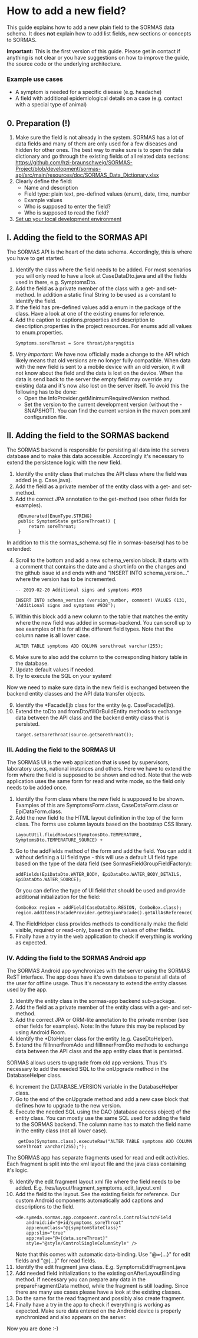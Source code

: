 # How to add a new field?

This guide explains how to add a new plain field to the SORMAS data schema.
It does **not** explain how to add list fields, new sections or concepts to SORMAS.

**Important:** This is the first version of this guide. Please get in contact if anything is not clear or you have suggestions on how to improve the guide, the source code or the underlying architecture.

### Example use cases

* A symptom is needed for a specific disease (e.g. headache)
* A field with additional epidemiological details on a case (e.g. contact with a special type of animal)

## 0. Preparation (!)

1. Make sure the field is not already in the system. 
   SORMAS has a lot of data fields and many of them are only used for a few diseases and hidden for other ones. 
   The best way to make sure is to open the data dictionary and go through the existing fields of all related data sections: https://github.com/hzi-braunschweig/SORMAS-Project/blob/development/sormas-api/src/main/resources/doc/SORMAS_Data_Dictionary.xlsx
2. Clearly define the field:
   * Name and description
   * Field type: plain text, pre-defined values (enum), date, time, number
   * Example values
   * Who is supposed to enter the field?
   * Who is supposed to read the field?
3. [Set up your local development environment](DEVELOPMENT_ENVIRONMENT.md)
   
## I. Adding the field to the SORMAS API

The SORMAS API is the heart of the data schema. Accordingly, this is where you have to get started.

1. Identify the class where the field needs to be added. For most scenarios you will only need to have a look at CaseDataDto.java and all the fields used in there, e.g. SymptomsDto.
2. Add the field as a private member of the class with a get- and set-method. In addition a static final String to be used as a constant to identify the field.
3. If the field has pre-defined values add a enum in the package of the class. Have a look at one of the existing enums for reference.
4. Add the caption to captions.properties and description to description.properties in the project resources. For enums add all values to enum.properties.
   ```
   Symptoms.soreThroat = Sore throat/pharyngitis
   ```
5. *Very important*: We have now officially made a change to the API which likely means that old versions are no longer fully compatible.
   When data with the new field is sent to a mobile device with an old version, it will not know about the field and the data is lost on the device.
   When the data is send back to the server the empty field may override any existing data and it's now also lost on the server itself.
   To avoid this the following has to be done:
   * Open the InfoProvider.getMinimumRequiredVersion method.
   * Set the version to the current development version (without the -SNAPSHOT). You can find the current version in the maven pom.xml configuration file.
   
## II. Adding the field to the SORMAS backend

The SORMAS backend is responsible for persisting all data into the servers database and to make this data accessible.
Accordingly it's necessary to extend the persistence logic with the new field.

1. Identify the entity class that matches the API class where the field was added (e.g. Case.java).
2. Add the field as a private member of the entity class with a get- and set-method.
3. Add the correct JPA annotation to the get-method (see other fields for examples).
   ```
	@Enumerated(EnumType.STRING)
	public SymptomState getSoreThroat() {
		return soreThroat;
	}
   ```

In addition to this the sormas_schema.sql file in sormas-base/sql has to be extended:

4. Scroll to the bottom and add a new schema_version block. 
   It starts with a comment that contains the date and a short info on the changes and the github issue id and ends with and "INSERT INTO schema_version..." where the version has to be incremented.
   ```
   -- 2019-02-20 Additional signs and symptoms #938
   
   INSERT INTO schema_version (version_number, comment) VALUES (131, 'Additional signs and symptoms #938');
   ```
5. Within this block add a new column to the table that matches the entity where the new field was added in sormas-backend.
   You can scroll up to see examples of this for all the different field types. Note that the column name is all lower case.
   ```
   ALTER TABLE symptoms ADD COLUMN sorethroat varchar(255);
   ```
6. Make sure to also add the column to the corresponding history table in the database.
7. Update default values if needed.
8. Try to execute the SQL on your system!

Now we need to make sure data in the new field is exchanged between the backend entity classes and the API data transfer objects.

9. Identify the *FacadeEjb class for the entity (e.g. CaseFacadeEjb).
10. Extend the toDto and fromDto/fillOrBuildEntity methods to exchange data between the API class and the backend entity class that is persisted.
    ```
	target.setSoreThroat(source.getSoreThroat());
    ```

### III. Adding the field to the SORMAS UI

The SORMAS UI is the web application that is used by supervisors, laboratory users, national instances and others.
Here we have to extend the form where the field is supposed to be shown and edited. Note that the web application uses the same form for read and write mode, so the field only needs to be added once.

1. Identify the Form class where the new field is supposed to be shown. Examples of this are SymptomsForm.class, CaseDataForm.class or EpiDataForm.class.
2. Add the new field to the HTML layout definition in the top of the form class. The forms use column layouts based on the bootstrap CSS library.
   ```
   LayoutUtil.fluidRowLocs(SymptomsDto.TEMPERATURE, SymptomsDto.TEMPERATURE_SOURCE) +
   ```
3. Go to the addFields method of the form and add the field. 
   You can add it without defining a UI field type - this will use a default UI field type based on the type of the data field (see SormasFieldGroupFieldFactory):
   ```
   addFields(EpiDataDto.WATER_BODY, EpiDataDto.WATER_BODY_DETAILS, EpiDataDto.WATER_SOURCE);
   ```
   Or you can define the type of UI field that should be used and provide additional initialization for the field:
   ```
   ComboBox region = addField(CaseDataDto.REGION, ComboBox.class);
   region.addItems(FacadeProvider.getRegionFacade().getAllAsReference());
   ```   
4. The FieldHelper class provides methods to conditionally make the field visible, required or read-only, based on the values of other fields.
5. Finally have a try in the web application to check if everything is working as expected.

### IV. Adding the field to the SORMAS Android app

The SORMAS Android app synchronizes with the server using the SORMAS ReST interface. The app does have it's own database to persist all data of the user for offline usage. Thus it's necessary to extend the entity classes used by the app.

1. Identify the entity class in the sormas-app backend sub-package.
2. Add the field as a private member of the entity class with a get- and set-method.
3. Add the correct JPA or ORM-lite annotation to the private member (see other fields for examples).
   Note: In the future this may be replaced by using Android Room.
4. Identify the *DtoHelper class for the entity (e.g. CaseDtoHelper).
5. Extend the fillInnerFromAdo and fillInnerFromDto methods to exchange data between the API class and the app entity class that is persisted.

SORMAS allows users to upgrade from old app versions. Thus it's necessary to add the needed SQL to the onUpgrade method in the DatabaseHelper class.

6. Increment the DATABASE_VERSION variable in the DatabaseHelper class.
7. Go to the end of the onUpgrade method and add a new case block that defines how to upgrade to the new version.
8. Execute the needed SQL using the DAO (database access object) of the entity class. 
   You can mostly use the same SQL used for adding the field to the SORMAS backend. The column name has to match the field name in the entity class (not all lower case).
   ```   
	getDao(Symptoms.class).executeRaw("ALTER TABLE symptoms ADD COLUMN soreThroat varchar(255);");
   ```   
					
The SORMAS app has separate fragments used for read and edit activities. Each fragment is split into the xml layout file and the java class containing it's logic.

9. Identify the edit fragment layout xml file where the field needs to be added. E.g. /res/layout/fragment_symptoms_edit_layout.xml
10. Add the field to the layout. See the existing fields for reference. Our custom Android components automatically add captions and descriptions to the field.
    ```
    <de.symeda.sormas.app.component.controls.ControlSwitchField
        android:id="@+id/symptoms_soreThroat"
        app:enumClass="@{symptomStateClass}"
        app:slim="true"
        app:value="@={data.soreThroat}"
        style="@style/ControlSingleColumnStyle" />
    ```
    Note that this comes with automatic data-binding. Use "@={...}" for edit fields and "@{...}" for read fields.
11. Identify the edit fragment java class. E.g. SymptomsEditFragment.java
12. Add needed field initializations to the existing onAfterLayoutBinding method. If necessary you can prepare any data in the prepareFragmentData method, while the fragment is still loading.
   Since there are many use cases please have a look at the existing classes.
13. Do the same for the read fragment and possibly also create fragment.
14. Finally have a try in the app to check if everything is working as expected. Make sure data entered on the Android device is properly synchronized and also appears on the server.

Now you are done :-)